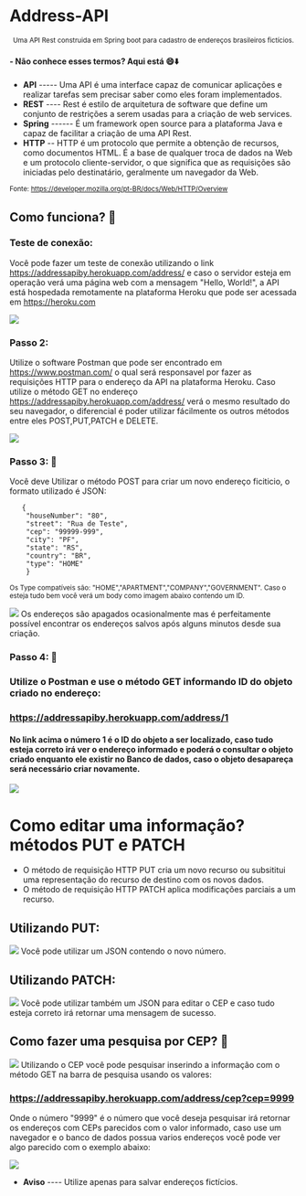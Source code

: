 <p align="center"><h1>Address-API</h1></p>

<p align="center">
  <small>Uma API Rest construida em Spring boot para cadastro de endereços brasileiros fictícios.</small>
</p>

#### - Não conhece esses termos? Aqui está :smile::arrow_down:

* **API** ----- Uma API é uma interface capaz de comunicar aplicações e realizar tarefas sem precisar saber como eles foram implementados. 
* **REST** ---- Rest é estilo de arquitetura de software que define um conjunto de restrições a serem usadas para a criação de web services.
* **Spring** ------ É um framework open source para a plataforma Java e capaz de facilitar a criação de uma API Rest.
* **HTTP** -- HTTP é um protocolo que permite a obtenção de recursos, como documentos HTML. É a base de qualquer troca de dados na Web e um protocolo cliente-servidor, o que significa que as requisições são iniciadas pelo destinatário, geralmente um navegador da Web.

<small>Fonte: https://developer.mozilla.org/pt-BR/docs/Web/HTTP/Overview</small>

## Como funciona? :mag_right:

### Teste de conexão: 

  Você pode fazer um teste de conexão utilizando o link https://addressapiby.herokuapp.com/address/ e caso o servidor esteja em operação  verá uma página web com a mensagem "Hello, World!", a API está hospedada remotamente na plataforma Heroku que pode ser acessada em  https://heroku.com 
 
 <img src="img\helloworld.JPG" >
 
 ### Passo 2:
 
  Utilize o software Postman que pode ser encontrado em https://www.postman.com/ o qual será responsavel por fazer as requisições HTTP para o endereço da API na plataforma Heroku. 
  Caso utilize o método GET no endereço https://addressapiby.herokuapp.com/address/ verá o mesmo resultado do seu navegador, o diferencial é poder utilizar fácilmente os outros métodos entre eles POST,PUT,PATCH e DELETE.
  
   <img src="img\postmanget.JPG" >
  
  ### Passo 3: :postbox:
   Você deve Utilizar o método POST para criar um novo endereço ficiticio, o formato utilizado é JSON:
   
 ```  
    {
     "houseNumber": "80",
     "street": "Rua de Teste",
     "cep": "99999-999",
     "city": "PF",
     "state": "RS",
     "country": "BR",
     "type": "HOME"
     }
```
<small>Os Type compatíveis são: "HOME","APARTMENT","COMPANY","GOVERNMENT".
       Caso o esteja tudo bem você verá um body como imagem abaixo contendo um ID. 
</small>

<img src="img\postmanpost.JPG" >
        Os endereços são apagados ocasionalmente mas é perfeitamente possível encontrar os endereços salvos após alguns minutos desde sua criação.

  ### Passo 4: :dart:
  
  ### Utilize o Postman e use o método GET informando ID do objeto criado no endereço:
   ### https://addressapiby.herokuapp.com/address/1 
   #### No link acima o número 1 é o ID do objeto a ser localizado, caso tudo esteja correto irá ver o endereço informado e poderá o consultar o objeto criado enquanto ele existir no Banco de dados, caso o objeto desapareça será necessário criar novamente. 
   
<img src="img\objeto.JPG" >
   
  # Como editar uma informação? métodos PUT e PATCH
  - O método de requisição HTTP PUT cria um novo recurso ou subsititui uma representação do recurso de destino com os novos dados.
  - O método de requisição HTTP PATCH aplica modificações parciais a um recurso.

  ## Utilizando PUT:
   <img src="img\put.JPG" >
   Você pode utilizar um JSON contendo o novo número.
   
  ## Utilizando PATCH:
   <img src="img\patch.JPG" >
   Você pode utilizar também um JSON para editar o CEP e caso tudo esteja correto irá retornar uma mensagem de sucesso.
   
   ## Como fazer uma pesquisa por CEP? :mag_right:
   <img src="img\getbycep.JPG" >
   Utilizando o CEP você pode pesquisar inserindo a informação com o método GET na barra de pesquisa usando os valores:
   
   ### https://addressapiby.herokuapp.com/address/cep?cep=9999
   
   Onde o número "9999" é o número que você deseja pesquisar irá retornar os endereços com CEPs parecidos com o valor informado, caso use um navegador e o banco de dados possua    varios endereços você pode ver algo parecido com  o exemplo abaixo:
   
   <img src="img\getcepex.JPG">

* **Aviso** ---- Utilize apenas para salvar endereços fictícios.
